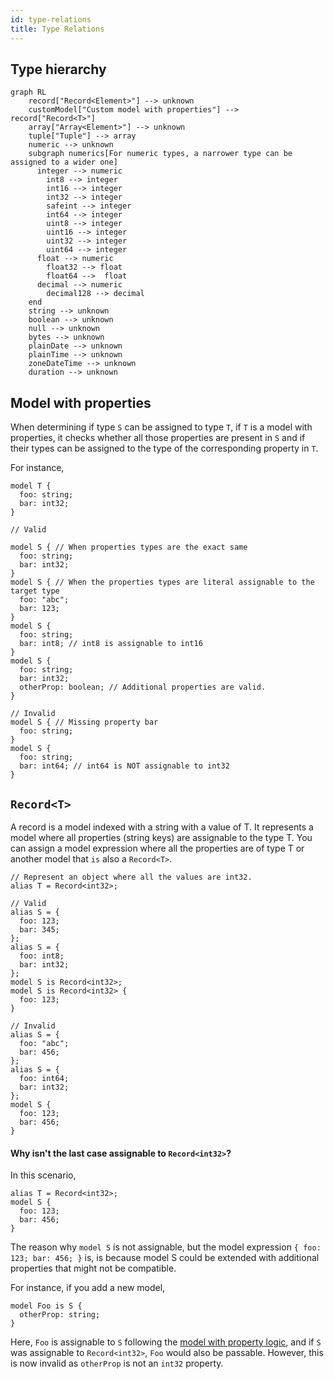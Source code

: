 ```yaml
---
id: type-relations
title: Type Relations
---
```


## Type hierarchy

```mermaid
graph RL
    record["Record<Element>"] --> unknown
    customModel["Custom model with properties"] --> record["Record<T>"]
    array["Array<Element>"] --> unknown
    tuple["Tuple"] --> array
    numeric --> unknown
    subgraph numerics[For numeric types, a narrower type can be assigned to a wider one]
      integer --> numeric
        int8 --> integer
        int16 --> integer
        int32 --> integer
        safeint --> integer
        int64 --> integer
        uint8 --> integer
        uint16 --> integer
        uint32 --> integer
        uint64 --> integer
      float --> numeric
        float32 --> float
        float64 -->  float
      decimal --> numeric
        decimal128 --> decimal
    end
    string --> unknown
    boolean --> unknown
    null --> unknown
    bytes --> unknown
    plainDate --> unknown
    plainTime --> unknown
    zoneDateTime --> unknown
    duration --> unknown
```

## Model with properties

When determining if type `S` can be assigned to type `T`, if `T` is a model with properties, it checks whether all those properties are present in `S` and if their types can be assigned to the type of the corresponding property in `T`.

For instance,

```typespec
model T {
  foo: string;
  bar: int32;
}

// Valid

model S { // When properties types are the exact same
  foo: string;
  bar: int32;
}
model S { // When the properties types are literal assignable to the target type
  foo: "abc";
  bar: 123;
}
model S {
  foo: string;
  bar: int8; // int8 is assignable to int16
}
model S {
  foo: string;
  bar: int32;
  otherProp: boolean; // Additional properties are valid.
}

// Invalid
model S { // Missing property bar
  foo: string;
}
model S {
  foo: string;
  bar: int64; // int64 is NOT assignable to int32
}
```

## `Record<T>`

A record is a model indexed with a string with a value of T. It represents a model where all properties (string keys) are assignable to the type T. You can assign a model expression where all the properties are of type T or another model that `is` also a `Record<T>`.

```typespec
// Represent an object where all the values are int32.
alias T = Record<int32>;

// Valid
alias S = {
  foo: 123;
  bar: 345;
};
alias S = {
  foo: int8;
  bar: int32;
};
model S is Record<int32>;
model S is Record<int32> {
  foo: 123;
}

// Invalid
alias S = {
  foo: "abc";
  bar: 456;
};
alias S = {
  foo: int64;
  bar: int32;
};
model S {
  foo: 123;
  bar: 456;
}
```

#### Why isn't the last case assignable to `Record<int32>`?

In this scenario,

```typespec
alias T = Record<int32>;
model S {
  foo: 123;
  bar: 456;
}
```

The reason why `model S` is not assignable, but the model expression `{ foo: 123; bar: 456; }` is, is because model S could be extended with additional properties that might not be compatible.

For instance, if you add a new model,

```typespec
model Foo is S {
  otherProp: string;
}
```

Here, `Foo` is assignable to `S` following the [model with property logic](#model-with-properties), and if `S` was assignable to `Record<int32>`, `Foo` would also be passable. However, this is now invalid as `otherProp` is not an `int32` property.
